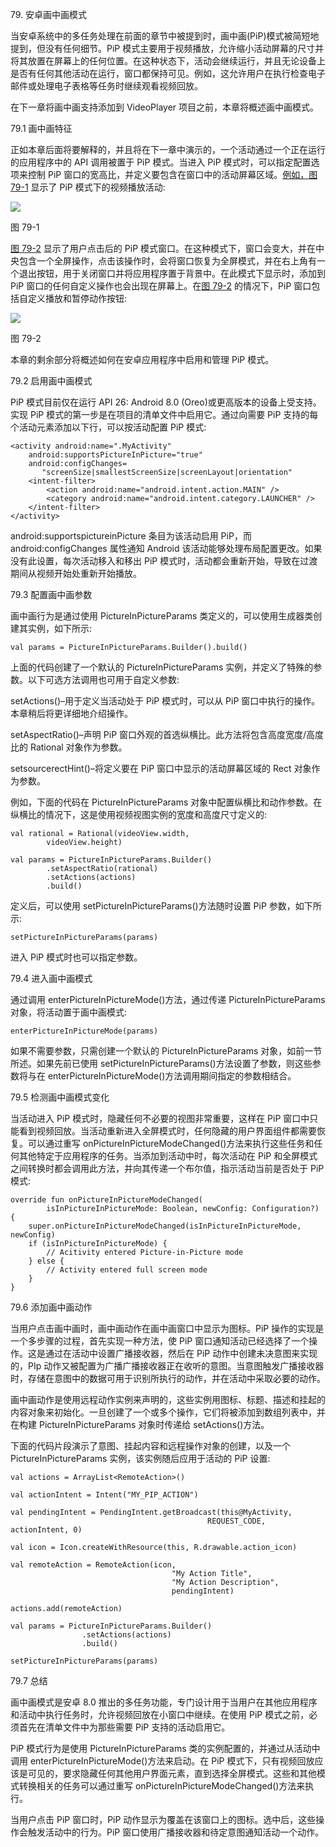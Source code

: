 79\. 安卓画中画模式

当安卓系统中的多任务处理在前面的章节中被提到时，画中画(PiP)模式被简短地提到，但没有任何细节。PiP 模式主要用于视频播放，允许缩小活动屏幕的尺寸并将其放置在屏幕上的任何位置。在这种状态下，活动会继续运行，并且无论设备上是否有任何其他活动在运行，窗口都保持可见。例如，这允许用户在执行检查电子邮件或处理电子表格等任务时继续观看视频回放。

在下一章将画中画支持添加到 VideoPlayer 项目之前，本章将概述画中画模式。

79.1 画中画特征

正如本章后面将要解释的，并且将在下一章中演示的，一个活动通过一个正在运行的应用程序中的 API 调用被置于 PiP 模式。当进入 PiP 模式时，可以指定配置选项来控制 PiP 窗口的宽高比，并定义要包含在窗口中的活动屏幕区域。[例如，图 79-1](#_idTextAnchor1486) 显示了 PiP 模式下的视频播放活动:

![](image/Image24273.jpg)

图 79-1

[图 79-2](#_idTextAnchor1487) 显示了用户点击后的 PiP 模式窗口。在这种模式下，窗口会变大，并在中央包含一个全屏操作，点击该操作时，会将窗口恢复为全屏模式，并在右上角有一个退出按钮，用于关闭窗口并将应用程序置于背景中。在此模式下显示时，添加到 PiP 窗口的任何自定义操作也会出现在屏幕上。在[图 79-2](#_idTextAnchor1487) 的情况下，PiP 窗口包括自定义播放和暂停动作按钮:

![](image/Image24363.jpg)

图 79-2

本章的剩余部分将概述如何在安卓应用程序中启用和管理 PiP 模式。

79.2 启用画中画模式

PiP 模式目前仅在运行 API 26: Android 8.0 (Oreo)或更高版本的设备上受支持。实现 PiP 模式的第一步是在项目的清单文件中启用它。通过向需要 PiP 支持的每个活动元素添加以下行，可以按活动配置 PiP 模式:

```
<activity android:name=".MyActivity"
    android:supportsPictureInPicture="true" 
    android:configChanges=
       "screenSize|smallestScreenSize|screenLayout|orientation" 
    <intent-filter>
        <action android:name="android.intent.action.MAIN" />
        <category android:name="android.intent.category.LAUNCHER" />
    </intent-filter>
</activity>
```

android:supportspictureinPicture 条目为该活动启用 PiP，而 android:configChanges 属性通知 Android 该活动能够处理布局配置更改。如果没有此设置，每次活动移入和移出 PiP 模式时，活动都会重新开始，导致在过渡期间从视频开始处重新开始播放。

79.3 配置画中画参数

画中画行为是通过使用 PictureInPictureParams 类定义的，可以使用生成器类创建其实例，如下所示:

```
val params = PictureInPictureParams.Builder().build()
```

上面的代码创建了一个默认的 PictureInPictureParams 实例，并定义了特殊的参数。以下可选方法调用也可用于自定义参数:

setActions()–用于定义当活动处于 PiP 模式时，可以从 PiP 窗口中执行的操作。本章稍后将更详细地介绍操作。

setAspectRatio()–声明 PiP 窗口外观的首选纵横比。此方法将包含高度宽度/高度比的 Rational 对象作为参数。

setsourcerectHint()–将定义要在 PiP 窗口中显示的活动屏幕区域的 Rect 对象作为参数。

例如，下面的代码在 PictureInPictureParams 对象中配置纵横比和动作参数。在纵横比的情况下，这是使用视频视图实例的宽度和高度尺寸定义的:

```
val rational = Rational(videoView.width,
        videoView.height)

val params = PictureInPictureParams.Builder()
        .setAspectRatio(rational)
        .setActions(actions)
        .build()
```

定义后，可以使用 setPictureInPictureParams()方法随时设置 PiP 参数，如下所示:

```
setPictureInPictureParams(params)
```

进入 PiP 模式时也可以指定参数。

79.4 进入画中画模式

通过调用 enterPictureInPictureMode()方法，通过传递 PictureInPictureParams 对象，将活动置于画中画模式:

```
enterPictureInPictureMode(params)
```

如果不需要参数，只需创建一个默认的 PictureInPictureParams 对象，如前一节所述。如果先前已使用 setPictureInPictureParams()方法设置了参数，则这些参数将与在 enterPictureInPictureMode()方法调用期间指定的参数相结合。

79.5 检测画中画模式变化

当活动进入 PiP 模式时，隐藏任何不必要的视图非常重要，这样在 PiP 窗口中只能看到视频回放。当活动重新进入全屏模式时，任何隐藏的用户界面组件都需要恢复。可以通过重写 onPictureInPictureModeChanged()方法来执行这些任务和任何其他特定于应用程序的任务。当添加到活动中时，每次活动在 PiP 和全屏模式之间转换时都会调用此方法，并向其传递一个布尔值，指示活动当前是否处于 PiP 模式:

```
override fun onPictureInPictureModeChanged(
        isInPictureInPictureMode: Boolean, newConfig: Configuration?) {
    super.onPictureInPictureModeChanged(isInPictureInPictureMode, newConfig)
    if (isInPictureInPictureMode) {
        // Acitivity entered Picture-in-Picture mode
    } else {
        // Activity entered full screen mode
    }
}
```

79.6 添加画中画动作

当用户点击画中画时，画中画动作在画中画窗口中显示为图标。PiP 操作的实现是一个多步骤的过程，首先实现一种方法，使 PiP 窗口通知活动已经选择了一个操作。这是通过在活动中设置广播接收器，然后在 PiP 动作中创建未决意图来实现的，PIp 动作又被配置为广播广播接收器正在收听的意图。当意图触发广播接收器时，存储在意图中的数据可用于识别所执行的动作，并在活动中采取必要的动作。

画中画动作是使用远程动作实例来声明的，这些实例用图标、标题、描述和挂起的内容对象来初始化。一旦创建了一个或多个操作，它们将被添加到数组列表中，并在构建 PictureInPictureParams 对象时传递给 setActions()方法。

下面的代码片段演示了意图、挂起内容和远程操作对象的创建，以及一个 PictureInPictureParams 实例，该实例随后应用于活动的 PiP 设置:

```
val actions = ArrayList<RemoteAction>()

val actionIntent = Intent("MY_PIP_ACTION")

val pendingIntent = PendingIntent.getBroadcast(this@MyActivity,
                                            REQUEST_CODE, actionIntent, 0)

val icon = Icon.createWithResource(this, R.drawable.action_icon)

val remoteAction = RemoteAction(icon, 
                                    "My Action Title", 
                                    "My Action Description", 
                                    pendingIntent)

actions.add(remoteAction)

val params = PictureInPictureParams.Builder()
                .setActions(actions)
                .build()

setPictureInPictureParams(params)
```

79.7 总结

画中画模式是安卓 8.0 推出的多任务功能，专门设计用于当用户在其他应用程序和活动中执行任务时，允许视频回放在小窗口中继续。在使用 PiP 模式之前，必须首先在清单文件中为那些需要 PiP 支持的活动启用它。

PiP 模式行为是使用 PictureInPictureParams 类的实例配置的，并通过从活动中调用 enterPictureInPictureMode()方法来启动。在 PiP 模式下，只有视频回放应该是可见的，要求隐藏任何其他用户界面元素，直到选择全屏模式。这些和其他模式转换相关的任务可以通过重写 onPictureInPictureModeChanged()方法来执行。

当用户点击 PiP 窗口时，PiP 动作显示为覆盖在该窗口上的图标。选中后，这些操作会触发活动中的行为。PiP 窗口使用广播接收器和待定意图通知活动一个动作。